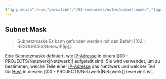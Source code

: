 ```yaml
---
{"dg-publish":true,"permalink":"/02-resources/notes/subnet-mask/","tags":["netzwerk/subnet-mask"],"noteIcon":""}
---
```


## Subnet Mask 
> Subnetzmaske 
Es kann gefunden werden mit den Befehl [[02 - RESOURCES/Notes/IP\|ip]].

Eine Subnetzmaske definiert, wie [IP-Adresse](obsidian://open?vault=Second-Brain&file=Archives%2FNotes%2Fipv4) in einem [[00 - PROJECTS/Netzwerk\|Netzwerk]] aufgeteilt sind. Sie wird verwendet, um zu bestimmen, welche Teile einer [IP-Adresse](obsidian://open?vault=Second-Brain&file=Archives%2FNotes%2Fipv4) das Netzwerk und welcher Teil für [Host](obsidian://open?vault=Second-Brain&file=Archives%2FNotes%2FHosts%20Addieren) in diesem [[00 - PROJECTS/Netzwerk\|Netzwerk]] reserviert ist.

